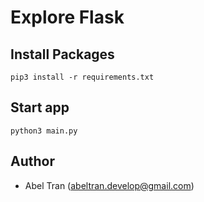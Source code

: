 # Explore Flask

## Install Packages
```shell script
pip3 install -r requirements.txt
```

## Start app
```shell script
python3 main.py
```

## Author
-   Abel Tran (abeltran.develop@gmail.com)